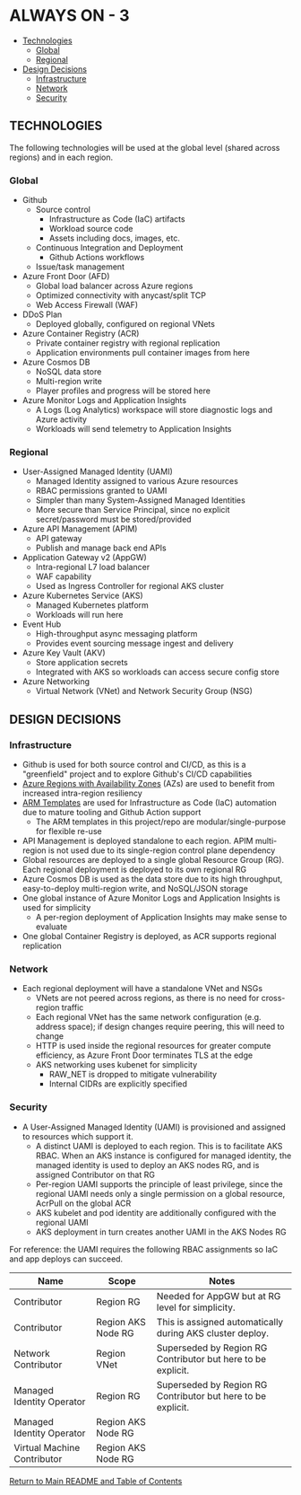 # ALWAYS ON - 3

<!-- TOC -->
- [Technologies](#technologies)
  - [Global](#global)
  - [Regional](#regional)
- [Design Decisions](#design-decisions)
  - [Infrastructure](#infrastructure)
  - [Network](#network)
  - [Security](#security)
<!-- /TOC -->

## TECHNOLOGIES

The following technologies will be used at the global level (shared across regions) and in each region.

### Global

- Github
  - Source control
    - Infrastructure as Code (IaC) artifacts
    - Workload source code
    - Assets including docs, images, etc.
  - Continuous Integration and Deployment
    - Github Actions workflows
  - Issue/task management
- Azure Front Door (AFD)
  - Global load balancer across Azure regions
  - Optimized connectivity with anycast/split TCP
  - Web Access Firewall (WAF)
- DDoS Plan
  - Deployed globally, configured on regional VNets
- Azure Container Registry (ACR)
  - Private container registry with regional replication
  - Application environments pull container images from here
- Azure Cosmos DB
  - NoSQL data store
  - Multi-region write
  - Player profiles and progress will be stored here
- Azure Monitor Logs and Application Insights
  - A Logs (Log Analytics) workspace will store diagnostic logs and Azure activity
  - Workloads will send telemetry to Application Insights

### Regional

- User-Assigned Managed Identity (UAMI)
  - Managed Identity assigned to various Azure resources
  - RBAC permissions granted to UAMI
  - Simpler than many System-Assigned Managed Identities
  - More secure than Service Principal, since no explicit secret/password must be stored/provided
- Azure API Management (APIM)
  - API gateway
  - Publish and manage back end APIs
- Application Gateway v2 (AppGW)
  - Intra-regional L7 load balancer
  - WAF capability
  - Used as Ingress Controller for regional AKS cluster
- Azure Kubernetes Service (AKS)
  - Managed Kubernetes platform
  - Workloads will run here
- Event Hub
  - High-throughput async messaging platform
  - Provides event sourcing message ingest and delivery
- Azure Key Vault (AKV)
  - Store application secrets
  - Integrated with AKS so workloads can access secure config store
- Azure Networking
  - Virtual Network (VNet) and Network Security Group (NSG)

## DESIGN DECISIONS

### Infrastructure

- Github is used for both source control and CI/CD, as this is a "greenfield" project and to explore Github's CI/CD capabilities
- [Azure Regions with Availability Zones](https://docs.microsoft.com/azure/availability-zones/az-region) (AZs) are used to benefit from increased intra-region resiliency
- [ARM Templates](https://docs.microsoft.com/azure/azure-resource-manager/templates/) are used for Infrastructure as Code (IaC) automation due to mature tooling and Github Action support
  - The ARM templates in this project/repo are modular/single-purpose for flexible re-use
- API Management is deployed standalone to each region. APIM multi-region is not used due to its single-region control plane dependency
- Global resources are deployed to a single global Resource Group (RG). Each regional deployment is deployed to its own regional RG
- Azure Cosmos DB is used as the data store due to its high throughput, easy-to-deploy multi-region write, and NoSQL/JSON storage
- One global instance of Azure Monitor Logs and Application Insights is used for simplicity
  - A per-region deployment of Application Insights may make sense to evaluate
- One global Container Registry is deployed, as ACR supports regional replication

### Network

- Each regional deployment will have a standalone VNet and NSGs
  - VNets are not peered across regions, as there is no need for cross-region traffic
  - Each regional VNet has the same network configuration (e.g. address space); if design changes require peering, this will need to change
  - HTTP is used inside the regional resources for greater compute efficiency, as Azure Front Door terminates TLS at the edge
  - AKS networking uses kubenet for simplicity
    - RAW_NET is dropped to mitigate vulnerability
    - Internal CIDRs are explicitly specified

### Security

- A User-Assigned Managed Identity (UAMI) is provisioned and assigned to resources which support it.
  - A distinct UAMI is deployed to each region. This is to facilitate AKS RBAC. When an AKS instance is configured for managed identity, the managed identity is used to deploy an AKS nodes RG, and is assigned Contributor on that RG
  - Per-region UAMI supports the principle of least privilege, since the regional UAMI needs only a single permission on a global resource, AcrPull on the global ACR
  - AKS kubelet and pod identity are additionally configured with the regional UAMI
  - AKS deployment in turn creates another UAMI in the AKS Nodes RG

For reference: the UAMI requires the following RBAC assignments so IaC and app deploys can succeed.

| **Name** | **Scope** | **Notes** |
| - | - | - |
| Contributor | Region RG | Needed for AppGW but at RG level for simplicity.
| Contributor | Region AKS Node RG | This is assigned automatically during AKS cluster deploy.
| Network Contributor | Region VNet | Superseded by Region RG Contributor but here to be explicit.
| Managed Identity Operator | Region RG | Superseded by Region RG Contributor but here to be explicit.
| Managed Identity Operator | Region AKS Node RG |
| Virtual Machine Contributor | Region AKS Node RG |


[Return to Main README and Table of Contents](../../README.md)